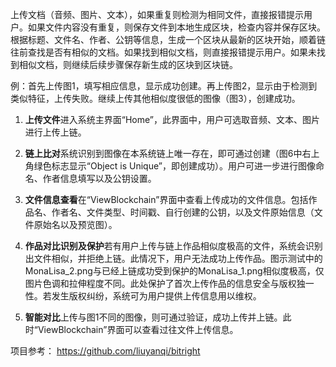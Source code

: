 上传文档（音频、图片、文本），如果重复则检测为相同文件，直接报错提示用户。如果文件内容没有重复，则保存文件到本地生成区块，检查内容并保存区块。根据标题、文件名、作者、公钥等信息，生成一个区块从最新的区块开始，顺着链往前查找是否有相似的文档。如果找到相似文档，则直接报错提示用户。如果未找到相似文档，则继续后续步骤保存新生成的区块到区块链。

例：首先上传图1，填写相应信息，显示成功创建。再上传图2，显示由于检测到类似特征，上传失败。继续上传其他相似度很低的图像（图3），创建成功。

1. ****上传文件****进入系统主界面“Home”，此界面中，用户可选取音频、文本、图片进行上传上链。

2. ****链上比对****系统识别到图像在本系统链上唯一存在，即可通过创建（图6中右上角绿色标志显示“Object is Unique”，即创建成功）。用户可进一步进行图像命名、作者信息填写以及公钥设置。

3. ****文件信息查看****在“ViewBlockchain”界面中查看上传成功的文件信息。包括作品名、作者名、文件类型、时间戳、自行创建的公钥，以及文件原始信息（文件原始名以及预览图）。

4. ****作品对比识别及保护****若有用户上传与链上作品相似度极高的文件，系统会识别出文件相似，并拒绝上链。此情况下，用户无法成功上传作品。图示测试中的MonaLisa_2.png与已经上链成功受到保护的MonaLisa_1.png相似度极高，仅图片色调和拉伸程度不同。此处保护了首次上传作品的信息安全与版权独一性。若发生版权纠纷，系统可为用户提供上传信息用以维权。

5. ****智能对比****上传与图1不同的图像，则可通过验证，成功上传并上链。此时“ViewBlockchain”界面可以查看过往文件上传信息。



项目参考： https://github.com/liuyanqi/bitright
